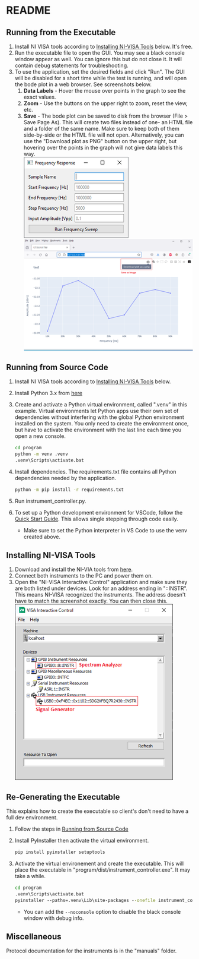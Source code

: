 # README

## Running from the Executable

1. Install NI VISA tools according to [Installing NI-VISA Tools](#installing-ni-visa-tools) below. It's free.
2. Run the executable file to open the GUI. You may see a black console window appear as well. You can ignore this but do not close it. It will contain debug statements for troubleshooting.
3. To use the application, set the desired fields and click "Run". The GUI will be disabled for a short time while the test is running, and will open the bode plot in a web browser. See screenshots below.
   1. **Data Labels** - Hover the mouse over points in the graph to see the exact values.
   2. **Zoom** - Use the buttons on the upper right to zoom, reset the view, etc.
   3. **Save** - The bode plot can be saved to disk from the browser (File > Save Page As). This will create two files instead of one- an HTML file and a folder of the same name. Make sure to keep both of them side-by-side or the HTML file will not open. Alternatively, you can use the "Download plot as PNG" button on the upper right, but hovering over the points in the graph will not give data labels this way.  
   ![Application](assets/application.png) ![Bode Plot](assets/bode_plot.png)

## Running from Source Code

1. Install NI VISA tools according to [Installing NI-VISA Tools](#installing-ni-visa-tools) below.
2. Install Python 3.x from [here](https://www.python.org/downloads/)
3. Create and activate a Python virtual environment, called ".venv" in this example. Virtual environments let Python apps use their own set of dependencies without interfering with the global Python environment installed on the system. You only need to create the environment once, but have to activate the environment with the last line each time you open a new console.

   ```bat
   cd program
   python -m venv .venv
   .venv\Scripts\activate.bat
   ```

4. Install dependencies. The requirements.txt file contains all Python dependencies needed by the application.

   ```bat
   python -m pip install -r requirements.txt
   ```

5. Run instrument_controller.py.
6. To set up a Python development environment for VSCode, follow the [Quick Start Guide](https://code.visualstudio.com/docs/python/python-quick-start). This allows single stepping through code easily.
   - Make sure to set the Python interpreter in VS Code to use the venv created above.

## Installing NI-VISA Tools

1. Download and install the NI-VIA tools from [here](https://www.ni.com/en/support/downloads/drivers/download.ni-visa.html#521671).
2. Connect both instruments to the PC and power them on.
3. Open the "NI-VISA Interactive Control" application and make sure they are both listed under devices. Look for an address ending in "::INSTR". This means NI-VISA recognized the instruments. The address doesn't have to match the screenshot exactly. You can then close this.  
   ![NI-VISA Interactive Controller](assets/ni-visa_interactive_controller.png)

## Re-Generating the Executable

This explains how to create the executable so client's don't need to have a full dev environment.

1. Follow the steps in [Running from Source Code](#running-from-source-code)
2. Install PyInstaller then activate the virtual environment.

   ```bat
   pip install pyinstaller setuptools
   ```

3. Activate the virtual environement and create the executable. This will place the executable in "program/dist/instrument_controller.exe". It may take a while.
   ```bat
   cd program
   .venv\Scripts\activate.bat
   pyinstaller --paths=.venv\Lib\site-packages --onefile instrument_controller.py
   ```
   - You can add the `--noconsole` option to disable the black console window with debug info.

## Miscellaneous

Protocol documentation for the instruments is in the "manuals" folder.
